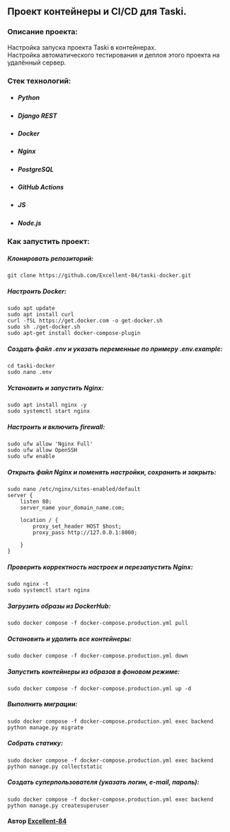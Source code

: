 ## Проект контейнеры и CI/CD для Taski.

### Описание проекта: 

Настройка запуска проекта Taski в контейнерах.     
Настройка автоматического тестирования и деплоя этого проекта на удалённый сервер.

### Стек технологий:

* ##### Python
* ##### Django REST
* ##### Docker
* ##### Nginx
* ##### PostgreSQL
* ##### GitHub Actions
* ##### JS
* ##### Node.js


### Как запустить проект: 

##### Клонировать репозиторий: 
``` 
git clone https://github.com/Excellent-84/taski-docker.git
```
##### Настроить Docker:
``` 
sudo apt update
sudo apt install curl
curl -fSL https://get.docker.com -o get-docker.sh
sudo sh ./get-docker.sh
sudo apt-get install docker-compose-plugin
```
##### Создать файл .env и указать переменные по примеру .env.example:
``` 
cd taski-docker
sudo nano .env
```
##### Установить и запустить Nginx:
```
sudo apt install nginx -y
sudo systemctl start nginx
```
##### Настроить и включить firewall:
```
sudo ufw allow 'Nginx Full'
sudo ufw allow OpenSSH
sudo ufw enable
```
##### Открыть файл Nginx и поменять настройки, сохранить и закрыть:
```
sudo nano /etc/nginx/sites-enabled/default
server {
    listen 80;
    server_name your_domain_name.com;
    
    location / {
        proxy_set_header HOST $host;
        proxy_pass http://127.0.0.1:8000;

    }
}
```
##### Проверить корректность настроек и перезапустить Nginx: 
```
sudo nginx -t
sudo systemctl start nginx
```
##### Загрузить образы из DockerHub:
```
sudo docker compose -f docker-compose.production.yml pull
```
##### Остановить и удалить все контейнеры:
```
sudo docker compose -f docker-compose.production.yml down
```
##### Запустить контейнеры из образов в фоновом режиме: 
```
sudo docker compose -f docker-compose.production.yml up -d
```
##### Выполнить миграции: 
``` 
sudo docker compose -f docker-compose.production.yml exec backend python manage.py migrate 
```
##### Собрать статику:
``` 
sudo docker compose -f docker-compose.production.yml exec backend python manage.py collectstatic
```
##### Создать суперпользователя (указать логин, e-mail, пароль):
``` 
sudo docker compose -f docker-compose.production.yml exec backend python manage.py createsuperuser 
```

#### Автор [Excellent-84](https://github.com/Excellent-84)